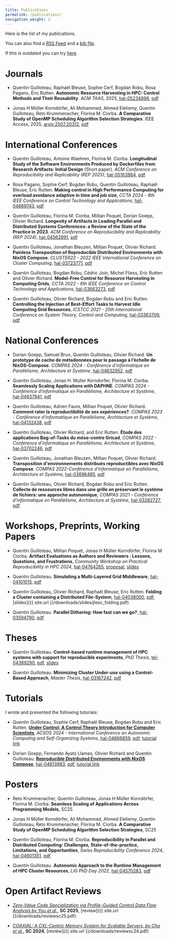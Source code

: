 ```yaml
---
title: Publications
permalink: /publications/
navigation_weight: 2
---
```


Here is the list of my publications.

You can also find a [RSS Feed](https://api.archives-ouvertes.fr/search/?wt=rss&q=authIdHal_s%3A%28quentin-guilloteau%29) and a [bib file](https://api.archives-ouvertes.fr/search/?wt=bibtex&q=authIdHal_s%3A%28quentin-guilloteau%29).

If this is outdated you can try [here](https://cv.archives-ouvertes.fr/quentin-guilloteau).

# Journals

- Quentin Guilloteau, Raphaël Bleuse, Sophie Cerf, Bogdan Robu, Rosa Pagano, Éric Rutten. **Autonomic Resource Harvesting in HPC: Control Methods and Their Reusability**. *ACM TAAS*, 2025, [hal-05234898](https://inria.hal.science/hal-05234898/), [pdf](https://inria.hal.science/hal-05234898/document)

- Jonas H Müller Korndörfer, Ali Mohammed, Ahmed Eleliemy, Quentin Guilloteau, Reto Krummenacher, Florina M. Ciorba. **A Comparative Study of OpenMP Scheduling Algorithm Selection Strategies**. IEEE Access, 2025, [arxiv:2507.20312](https://arxiv.org/abs/2507.20312), [pdf](https://arxiv.org/pdf/2507.20312)

# International Conferences

- Quentin Guilloteau, Antoine Waehren, Florina M. Ciorba. **Longitudinal Study of the Software Environments Produced by Dockerfiles from Research Artifacts: Initial Design** (Short paper). *ACM Conference on Reproducibility and Replicability (REP 2025)*, [hal-05163884](https://hal.science/hal-05163884), [pdf](https://hal.science/hal-05163884/document)

- Rosa Pagano, Sophie Cerf, Bogdan Robu, Quentin Guilloteau, Raphaël Bleuse, Eric Rutten. **Making control in High Performance Computing for overload avoidance
adaptive in time and job size**, *CCTA 2024 - 8th IEEE Conference on Control Technology and Applications*, [hal-04669743](https://hal.science/hal-04669743), [pdf](https://hal.science/hal-04669743/document)

- Quentin Guilloteau, Florina M. Ciorba, Millian Poquet, Dorian Goepp, Olivier Richard. **Longevity of Artifacts in Leading Parallel and Distributed Systems Conferences: a Review of the State of the Practice in 2023**. *ACM Conference on Reproducibility and Replicability (REP 2024)*, [hal-04562691](https://hal.science/hal-04562691), [pdf](https://hal.science/hal-04562691/file/rep24_longevity_artifacts.pdf)

- Quentin Guilloteau, Jonathan Bleuzen, Millian Poquet, Olivier Richard. **Painless Transposition of Reproducible Distributed Environments with NixOS Compose**. *CLUSTER22 - 2022 IEEE International Conference on Cluster Computing*, [hal-03723771](https://hal.archives-ouvertes.fr/hal-03723771), [pdf](https://hal.archives-ouvertes.fr/hal-03723771/document)

- Quentin Guilloteau, Bogdan Robu, Cédric Join, Michel Fliess, Eric Rutten and Olivier Richard. **Model-Free Control for Resource Harvesting in Computing Grids**, *CCTA 2022 - 6th IEEE Conference on Control Technology and Applications*, [hal-03663273](https://hal.archives-ouvertes.fr/hal-03663273), [pdf](https://hal.archives-ouvertes.fr/hal-03663273)

- Quentin Guilloteau, Olivier Richard, Bogdan Robu and Eric Rutten. **Controlling the Injection of Best-Effort Tasks to Harvest Idle Computing Grid Resources**, *ICSTCC 2021 - 25th International Conference on System Theory, Control and Computing*, [hal-03363709](https://hal.inria.fr/hal-03363709/), [pdf](https://hal.inria.fr/hal-03363709/file/ICSTCC_2021.pdf)

# National Conferences

- Dorian Goepp, Samuel Brun, Quentin Guilloteau, Olivier Richard. **Un prototype de cache de métadonnées pour le passage à l’échelle de NixOS-Compose**. *COMPAS 2024 - Conférence d'informatique en Parallèlisme, Architecture et Système*, [hal-04632952](https://hal.science/hal-04632952), [pdf](https://hal.science/hal-04632952v1/file/main.pdf)

- Quentin Guilloteau, Jonas H. Muller Korndorfer, Florina M. Ciorba. **Seamlessly Scaling Applications with DAPHNE**. *COMPAS 2024 - Conférence d'informatique en Parallèlisme, Architecture et Système*, [hal-04637841](https://hal.science/hal-04637841), [pdf](https://hal.science/hal-04637841/document)

- Quentin Guilloteau, Adrien Faure, Millian Poquet, Olivier Richard. **Comment rater la reproductibilité de ses expériences?**. *COMPAS 2023 - Conférence d'informatique en Parallèlisme, Architecture et Système*, [hal-04132438](https://hal.science/hal-04132438), [pdf](https://hal.science/hal-04132438v1/file/rater_repro.pdf)

- Quentin Guilloteau, Olivier Richard, and Eric Rutten. **Étude des applications Bag-of-Tasks du méso-centre Gricad**, *COMPAS 2022 - Conférence d'informatique en Parallèlisme, Architecture et Système*, [hal-03702246](https://hal.archives-ouvertes.fr/hal-03702246), [pdf](https://hal.archives-ouvertes.fr/hal-03702246/document)

- Quentin Guilloteau, Jonathan Bleuzen, Millian Poquet, Olivier Richard. **Transposition d'environnements distribués reproductibles avec NixOS Compose**. *COMPAS 2022-Conférence d'informatique en Parallélisme, Architecture et Système*, [hal-03696485](https://hal.archives-ouvertes.fr/hal-03696485), [pdf](https://hal.archives-ouvertes.fr/hal-03696485/document)

- Quentin Guilloteau, Olivier Richard, Bogdan Robu and Eric Rutten. **Collecte de ressources libres dans une grille en préservant le système de fichiers: une approche autonomique**, *COMPAS 2021 - Conférence d'informatique en Parallèlisme, Architecture et Système*, [hal-03282727](https://hal.inria.fr/hal-03282727/), [pdf](https://hal.inria.fr/hal-03282727/file/COMPAS21_Guilloteau_collecte_ressources_libres_approche_autonomique.pdf)

# Workshops, Preprints, Working Papers

- Quentin Guilloteau, Millian Poquet, Jonas H Müller Korndörfer, Florina M Ciorba. **Artifact Evaluations as Authors and Reviewers : Lessons, Questions, and Frustrations**, *Community Workshop on Practical Reproducibility in HPC 2024*, [hal-04764265](https://hal.science/hal-04764265/), [proposal](https://hal.science/hal-04764265/file/proposal.pdf), [slides](https://hal.science/hal-04764265/file/slides_guilloteau_ae_authors_reviewers_lessons_questions_frustrations.pdf)

- Quentin Guilloteau. **Simulating a Multi-Layered Grid Middleware**, [hal-04101015](https://hal.science/hal-04101015), [pdf](https://hal.science/hal-04101015v1/file/batcigri.pdf)

- Quentin Guilloteau, Olivier Richard, Raphaël Bleuse, Eric Rutten. **Folding a Cluster containing a Distributed File-System**, [hal-04038000](https://hal.science/hal-04038000), [pdf](https://hal.science/hal-04038000v1/file/main.pdf), [slides]({{ site.url }}/downloads/slides/jlesc_folding.pdf)

- Quentin Guilloteau. **Parallel Dithering: How fast can we go?**, [hal-03594790](https://hal.science/hal-03594790/), [pdf](https://hal.science/hal-03594790/document)

# Theses

- Quentin Guilloteau. **Control-based runtime management of HPC systems with support for reproducible experiments**, *PhD Thesis*, [tel-04389290](https://hal.science/tel-04389290), [pdf](https://hal.science/tel-04389290v1/file/manuscript_quentin_guilloteau.pdf), [slides](https://hal.science/tel-04389290v1/file/slides_quentin_guilloteau.pdf)

- Quentin Guilloteau. **Minimizing Cluster Under-use using a Control-Based Approach**, *Master Thesis*, [hal-03167242](https://hal.archives-ouvertes.fr/hal-03167242/), [pdf](https://hal.archives-ouvertes.fr/hal-03167242/file/M2_report_Quentin_Guilloteau.pdf)

# Tutorials

I wrote and presented the following tutorials:

- Quentin Guilloteau, Sophie Cerf, Raphaël Bleuse, Bogdan Robu and Eric Rutten. [**Under Control: A Control Theory Introduction for Computer Scientists**](https://control-for-computing.gitlabpages.inria.fr/tutorial/intro.html), *ACSOS 2024 - International Conference on Autonomic Computing and Self-Organizing Systems*, [hal-04666859](https://hal.science/hal-04666859), [pdf](https://hal.science/hal-04666859/document), [tutorial link](https://control-for-computing.gitlabpages.inria.fr/tutorial/intro.html)

- Dorian Goepp, Fernando Ayats Llamas, Olivier Richard and Quentin Guilloteau. [**Reproducible Distributed Environments with NixOS Compose**](https://nixos-compose.gitlabpages.inria.fr/tuto-nxc/), [hal-04613983](https://hal.science/hal-04613983), [pdf](https://hal.science/hal-04613983/document), [tutorial link](https://nixos-compose.gitlabpages.inria.fr/tuto-nxc/)

# Posters

- Reto Krummenacher, Quentin Guilloteau, Jonas H Müller Korndörfer, Florina M. Ciorba. **Seamless Scaling of Applications Across Programming Models**, SC25

- Jonas H Müller Korndörfer, Ali Mohammed, Ahmed Eleliemy, Quentin Guilloteau, Reto Krummenacher, Florina M. Ciorba. **A Comparative Study of OpenMP Scheduling Algorithm Selection Strategies**, SC25

- Quentin Guilloteau, Florina M. Ciorba. **Reproducibility in Parallel and Distributed Computing: Challenges, State-of-the-practice, Limitations, and Opportunities**, *Swiss Reproducibility Conference 2024*, [hal-04601351](https://hal.science/hal-04601351), [pdf](https://hal.science/hal-04601351/document)

- Quentin Guilloteau. **Autonomic Approach to the Runtime Management of HPC Cluster Resources**, *LIG PhD Day 2022*, [hal-04570283](https://hal.science/hal-04570283), [pdf](https://hal.science/hal-04570283/file/poster.pdf)

# Open Artifact Reviews

- [*Zero-Value Code Specialization via Profile-Guided Control Data Flow Analysis by You et al.*](), **SC 2025**, [review]({{ site.url }}/downloads/reviewsc25.pdf)

- [*COAXIAL: A CXL-Centric Memory System for Scalable Servers, by Cho et al.*](https://doi.org/10.1109/SC41406.2024.00101), **SC 2024**, [review]({{ site.url }}/downloads/reviewsc24.pdf)
